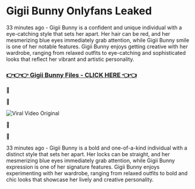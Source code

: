 # Gigii Bunny Onlyfans Leaked

<p>33 minutes ago - Gigii Bunny is a confident and unique individual with a eye-catching style that sets her apart. Her hair can be red, and her mesmerizing blue eyes immediately grab attention, while Gigii Bunny smile is one of her notable features. Gigii Bunny enjoys getting creative with her wardrobe, ranging from relaxed outfits to eye-catching and sophisticated looks that reflect her vibrant and artistic personality.</p><p>
<h3><a href="https://fansleaks.com-getfree.pro/gigii-bunny" rel="nofollow">👉👉👉 Gigii Bunny Files - CLICK HERE 👈👈</a></h3>
<p>🔻</p>
<p>🔻</p> <p>
<a href="https://fansleaks.com-getfree.pro/gigii-bunny" rel="nofollow"><img src="https://i.imgur.com/0ZbtXZ5.gif" alt="Viral Video Original" style="max-width: 100%; display: inline-block;" data-target="animated-image.originalImage"></a>
<p>🔻</p>
<p>🔻</p> <p>33 minutes ago - Gigii Bunny is a bold and one-of-a-kind individual with a distinct style that sets her apart. Her locks can be straight, and her mesmerizing blue eyes immediately grab attention, while Gigii Bunny expression is one of her signature features. Gigii Bunny enjoys experimenting with her wardrobe, ranging from relaxed outfits to bold and chic looks that showcase her lively and creative personality.</p>